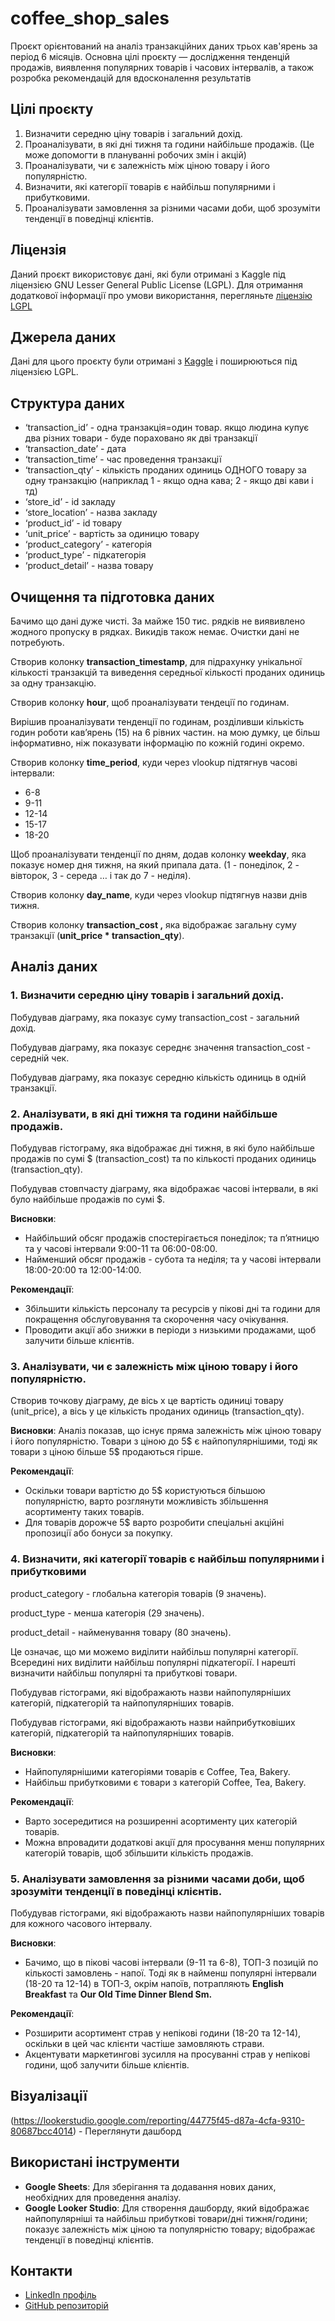 # coffee_shop_sales
Проєкт орієнтований на аналіз транзакційних даних трьох кав'ярень за період 6 місяців. Основна цілі проєкту — дослідження тенденцій продажів, виявлення популярних товарів і часових інтервалів, а також розробка рекомендацій для вдосконалення результатів


## Цілі проєкту
1. Визначити середню ціну товарів і загальний дохід. 
2. Проаналізувати, в які дні тижня та години найбільше продажів. (Це може допомогти в плануванні робочих змін і акцій)
3. Проаналізувати, чи є залежність між ціною товару і його популярністю.
4. Визначити, які категорії товарів є найбільш популярними і прибутковими.
5. Проаналізувати замовлення за різними часами доби, щоб зрозуміти тенденції в поведінці клієнтів.


## Ліцензія
Даний проєкт використовує дані, які були отримані з Kaggle під ліцензією GNU Lesser General Public License (LGPL). Для отримання додаткової інформації про умови використання, перегляньте [ліцензію LGPL](https://www.gnu.org/licenses/lgpl-3.0.en.html)


## Джерела даних
Дані для цього проєкту були отримані з [Kaggle](https://www.kaggle.com/datasets/ahmedabbas757/coffee-sales) і поширюються під ліцензією LGPL. 


## **Структура даних**
- ‘transaction_id’ - одна транзакція=один товар. якщо людина купує два різних товари - буде пораховано як дві транзакції
- ‘transaction_date’ - дата
- ‘transaction_time’ - час проведення транзакції
- ‘transaction_qty’ - кількість проданих одиниць ОДНОГО товару за одну транзакцію (наприклад 1 - якщо одна кава; 2 - якщо дві кави і тд)
- ‘store_id’ - id закладу
- ‘store_location’ - назва закладу
- ‘product_id’ - id товару
- ‘unit_price’ - вартість за одиницю товару
- ‘product_category’ - категорія
- ‘product_type’ - підкатегорія
- ‘product_detail’ - назва товару


## Очищення та підготовка даних
Бачимо що дані дуже чисті. За майже 150 тис. рядків не виявивлено жодного пропуску в рядках. Викидів також немає. 
Очистки дані не потребують.

Створив колонку **transaction_timestamp**, для підрахунку унікальної кількості транзакцій та виведення середньої кількості проданих одиниць за одну транзакцію.

Створив колонку **hour**, щоб проаналізувати тендеції по годинам.  

Вирішив проаналізувати тенденції по годинам, розділивши кількість годин роботи кав’ярень (15) на 6 рівних частин. на мою думку, це більш інформативно, ніж показувати інформацію по кожній годині окремо. 

Створив колонку **time_period**, куди через vlookup підтягнув часові інтервали:

- 6-8
- 9-11
- 12-14
- 15-17
- 18-20

Щоб проаналізувати тенденції по дням, додав колонку **weekday**, яка показує номер дня тижня, на який припала дата. (1 - понеділок, 2 - вівторок, 3 - середа … і так до 7 - неділя). 

Створив колонку **day_name**, куди через vlookup підтягнув назви днів тижня. 

Створив колонку **transaction_cost ,** яка відображає загальну суму транзакції (**unit_price * transaction_qty**). 


## Аналіз даних 
### 1. Визначити середню ціну товарів і загальний дохід.

Побудував діаграму, яка показує суму transaction_cost - загальний дохід.

Побудував діаграму, яка показує середнє значення transaction_cost - середній чек.

Побудував діаграму, яка показує середню кількість одиниць в одній транзакції. 

### 2. Аналізувати, в які дні тижня та години найбільше продажів.
Побудував гістограму, яка відображає дні тижня, в які було найбільше продажів по сумі $ (transaction_cost) та по кількості проданих одиниць (transaction_qty). 

Побудував стовпчасту діаграму, яка відображає часові інтервали, в які було найбільше продажів по сумі $.

**Висновки**:
- Найбільший обсяг продажів спостерігається понеділок; та п’ятницю та у часові інтервали 9:00-11 та 06:00-08:00.
- Найменший обсяг продажів - субота та неділя; та у часові інтервали 18:00-20:00 та 12:00-14:00.

**Рекомендації**:
- Збільшити кількість персоналу та ресурсів у пікові дні та години для покращення обслуговування та скорочення часу очікування.
- Проводити акції або знижки в періоди з низькими продажами, щоб залучити більше клієнтів.

### 3. Аналізувати, чи є залежність між ціною товару і його популярністю.
Створив точкову діаграму, де вісь х це вартість одиниці товару (unit_price), а вісь y це кількість проданих одиниць (transaction_qty).

**Висновки**:
Аналіз показав, що існує пряма залежність між ціною товару і його популярністю. Товари з ціною до 5$ є найпопулярнішими, тоді як товари з ціною більше 5$ продаються гірше.

**Рекомендації**:
- Оскільки товари вартістю до 5$ користуються більшою популярністю, варто розглянути можливість збільшення асортименту таких товарів.
- Для товарів дорожче 5$ варто розробити спеціальні акційні пропозиції або бонуси за покупку.

### 4. Визначити, які категорії товарів є найбільш популярними і прибутковими
product_category - глобальна категорія товарів (9 значень).

product_type - менша категорія (29 значень).

product_detail - найменування товару (80 значень).

Це означає, що ми можемо виділити найбільш популярні категорії. Всередині них виділити найбільш популярні підкатегорії. І нарешті визначити найбільш популярні та прибуткові товари.

Побудував гістограми, які відображають назви найпопулярніших категорій, підкатегорій та найпопулярніших товарів.

Побудував гістограми, які відображають назви найприбутковіших категорій, підкатегорій та найпопулярніших товарів.

**Висновки**:
- Найпопулярнішими категоріями товарів є Coffee, Tea, Bakery.
- Найбільш прибутковими є товари з категорій Coffee, Tea, Bakery.

**Рекомендації**:
- Варто зосередитися на розширенні асортименту цих категорій товарів.
- Можна впровадити додаткові акції для просування менш популярних категорій товарів, щоб збільшити кількість продажів.

### 5. Аналізувати замовлення за різними часами доби, щоб зрозуміти тенденції в поведінці клієнтів.
Побудував гістограми, які відображають назви найпопулярніших товарів для кожного часового інтервалу. 

**Висновки**:
- Бачимо, що в пікові часові інтервали (9-11 та 6-8), ТОП-3 позицій по кількості замовлень - напої. Тоді як в найменш популярні інтервали (18-20 та 12-14) в ТОП-3, окрім напоїв, потрапляють **English Breakfast** та **Our Old Time Dinner Blend Sm.**

**Рекомендації**:
- Розширити асортимент страв у непікові години (18-20 та 12-14), оскільки в цей час клієнти частіше замовляють страви.
- Акцентувати маркетингові зусилля на просуванні страв у непікові години, щоб залучити більше клієнтів.


## Візуалізації
(https://lookerstudio.google.com/reporting/44775f45-d87a-4cfa-9310-80687bcc4014) - Переглянути дашборд 


## Використані інструменти
- **Google Sheets**: Для зберігання та додавання нових даних, необхідних для проведення аналізу.
- **Google Looker Studio**: Для створення дашборду, який відображає найпопулярніші та найбільш прибуткові товари/дні тижня/години; показує залежність між ціною та популярністю товару; відображає тенденції в поведінці клієнтів.


## Контакти
- [LinkedIn профіль](https://www.linkedin.com/in/hlib-inozemtsev-670ba8124/)
- [GitHub репозиторій](https://github.com/silantiydobro/coffee_shop_sales/tree/main)

